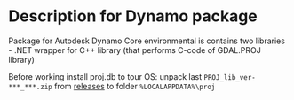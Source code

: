 # Description for Dynamo package

Package for Autodesk Dynamo Core environmental is contains two libraries - .NET wrapper for C++ library (that performs C-code of GDAL.PROJ library)

Before working install proj.db to tour OS: unpack last ```PROJ_lib_ver-***_***.zip``` from [releases](https://github.com/GeorgGrebenyuk/PROJ_NET_lib_cad/releases) to folder ```%LOCALAPPDATA%\proj```
